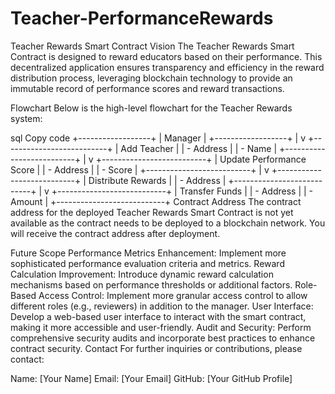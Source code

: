 # Teacher-PerformanceRewards
Teacher Rewards Smart Contract
Vision
The Teacher Rewards Smart Contract is designed to reward educators based on their performance. This decentralized application ensures transparency and efficiency in the reward distribution process, leveraging blockchain technology to provide an immutable record of performance scores and reward transactions.

Flowchart
Below is the high-level flowchart for the Teacher Rewards system:

sql
Copy code
+------------------+
|   Manager        |
+------------------+
        |
        v
+--------------------------+
| Add Teacher              |
| - Address                |
| - Name                   |
+--------------------------+
        |
        v
+--------------------------+
| Update Performance Score |
| - Address                |
| - Score                  |
+--------------------------+
        |
        v
+---------------------------+
| Distribute Rewards        |
| - Address                 |
+---------------------------+
        |
        v
+---------------------------+
| Transfer Funds            |
| - Address                 |
| - Amount                  |
+---------------------------+
Contract Address
The contract address for the deployed Teacher Rewards Smart Contract is not yet available as the contract needs to be deployed to a blockchain network. You will receive the contract address after deployment.

Future Scope
Performance Metrics Enhancement: Implement more sophisticated performance evaluation criteria and metrics.
Reward Calculation Improvement: Introduce dynamic reward calculation mechanisms based on performance thresholds or additional factors.
Role-Based Access Control: Implement more granular access control to allow different roles (e.g., reviewers) in addition to the manager.
User Interface: Develop a web-based user interface to interact with the smart contract, making it more accessible and user-friendly.
Audit and Security: Perform comprehensive security audits and incorporate best practices to enhance contract security.
Contact
For further inquiries or contributions, please contact:

Name: [Your Name]
Email: [Your Email]
GitHub: [Your GitHub Profile]

 

